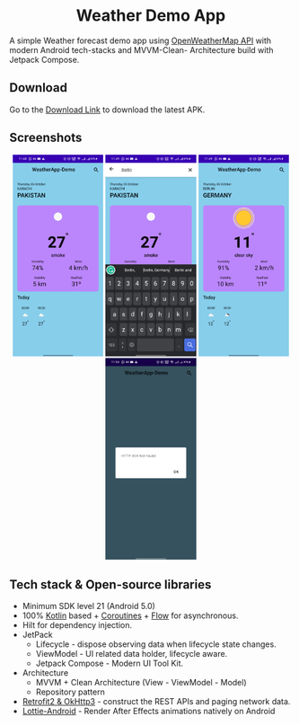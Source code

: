 <h1 align="center">Weather Demo App</h1>
 
A simple Weather forecast demo app using [OpenWeatherMap API](https://openweathermap.org/) with modern Android tech-stacks and MVVM-Clean- Architecture build with Jetpack Compose.


## Download
Go to the [Download Link](https://drive.google.com/file/d/1qVkXiJYj34AfvbM-7W_ZjcfDV7pdDWT_/view?usp=sharing) to download the latest APK.

## Screenshots
<p align="center">
<img src="/preview/preview0.png" width="32%"/>
<img src="/preview/preview1.png" width="32%"/>
<img src="/preview/preview2.png" width="32%"/>
<img src="/preview/preview3.png" width="32%"/>
</p>

## Tech stack & Open-source libraries
- Minimum SDK level 21 (Android 5.0)
- 100% [Kotlin](https://kotlinlang.org/) based + [Coroutines](https://github.com/Kotlin/kotlinx.coroutines) + [Flow](https://kotlin.github.io/kotlinx.coroutines/kotlinx-coroutines-core/kotlinx.coroutines.flow/) for asynchronous.
- Hilt for dependency injection.
- JetPack
  - Lifecycle - dispose observing data when lifecycle state changes.
  - ViewModel - UI related data holder, lifecycle aware.
  - Jetpack Compose - Modern UI Tool Kit.
- Architecture
  - MVVM + Clean Architecture (View - ViewModel - Model)
  - Repository pattern
- [Retrofit2 & OkHttp3](https://github.com/square/retrofit) - construct the REST APIs and paging network data.
- [Lottie-Android](https://github.com/airbnb/lottie-android) - Render After Effects animations natively on Android
